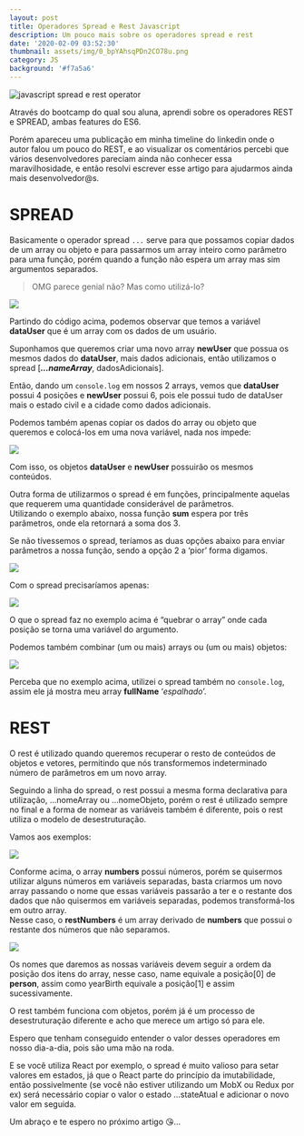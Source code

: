 ```yaml
---
layout: post
title: Operadores Spread e Rest Javascript
description: Um pouco mais sobre os operadores spread e rest
date: '2020-02-09 03:52:30'
thumbnail: assets/img/0_bpYAhsqPDn2CO78u.png
category: JS
background: '#f7a5a6'
---
```

![javascript spread e rest operator](assets/img/0_bpYAhsqPDn2CO78u.png)

Através do bootcamp do qual sou aluna, aprendi sobre os operadores REST e SPREAD, ambas features do ES6.

Porém apareceu uma publicação em minha timeline do linkedin onde o autor falou um pouco do REST, e ao visualizar os comentários percebi que vários desenvolvedores pareciam ainda não conhecer essa maravilhosidade, e então resolvi escrever esse artigo para ajudarmos ainda mais desenvolvedor@s.

# SPREAD

Basicamente o operador spread `...` serve para que possamos copiar dados de um array ou objeto e para passarmos um array inteiro como parâmetro para uma função, porém quando a função não espera um array mas sim argumentos separados.

> OMG parece genial não? Mas como utilizá-lo?

![](assets/img/1_EQ_i83oYjj81VyZDlt9G1A.png)

Partindo do código acima, podemos observar que temos a variável **dataUser** que é um array com os dados de um usuário.

Suponhamos que queremos criar uma novo array **newUser** que possua os mesmos dados do **dataUser**, mais dados adicionais, então utilizamos o spread [***…nameArray***, dadosAdicionais].

Então, dando um `console.log` em nossos 2 arrays, vemos que **dataUser** possui 4 posições e **newUser** possui 6, pois ele possui tudo de dataUser mais o estado civil e a cidade como dados adicionais.

Podemos também apenas copiar os dados do array ou objeto que queremos e colocá-los em uma nova variável, nada nos impede:

![](assets/img/1_m7MTzUcZgBM7ahbXhZVMnQ.png)

Com isso, os objetos **dataUser** e **newUser** possuirão os mesmos conteúdos.

Outra forma de utilizarmos o spread é em funções, principalmente aquelas que requerem uma quantidade considerável de parâmetros.\
Utilizando o exemplo abaixo, nossa função **sum** espera por três parâmetros, onde ela retornará a soma dos 3.

Se não tívessemos o spread, teríamos as duas opções abaixo para enviar parâmetros a nossa função, sendo a opção 2 a ‘pior’ forma digamos.

![](assets/img/1_g5hU573WYJl5gCLaqf7epQ.png)

Com o spread precisaríamos apenas:

![](assets/img/1_pdEGJ8AtvxFhzYVJcBXGsQ.png)

O que o spread faz no exemplo acima é “quebrar o array” onde cada posição se torna uma variável do argumento.

Podemos também combinar (um ou mais) arrays ou (um ou mais) objetos:

![](assets/img/1_QbBux4m49yEFZwPkn2gJMg.png)

Perceba que no exemplo acima, utilizei o spread também no `console.log`, assim ele já mostra meu array **fullName** ‘*espalhado*’.

# REST

O rest é utilizado quando queremos recuperar o resto de conteúdos de objetos e vetores, permitindo que nós transformemos indeterminado número de parâmetros em um novo array.

Seguindo a linha do spread, o rest possui a mesma forma declarativa para utilização, …nomeArray ou …nomeObjeto, porém o rest é utilizado sempre no final e a forma de nomear as variáveis também é diferente, pois o rest utiliza o modelo de desestruturação.

Vamos aos exemplos:

![](assets/img/1_yOOJMxG6QxD3Rkd_tUm3lQ.png)

Conforme acima, o array **numbers** possui números, porém se quisermos utilizar alguns números em variáveis separadas, basta criarmos um novo array passando o nome que essas variáveis passarão a ter e o restante dos dados que não quisermos em variáveis separadas, podemos transformá-los em outro array.\
Nesse caso, o **restNumbers** é um array derivado de **numbers** que possui o restante dos números que não separamos.

![](assets/img/1_t3X5RFnj7hVnYhJg78lQtA.png)

Os nomes que daremos as nossas variáveis devem seguir a ordem da posição dos itens do array, nesse caso, name equivale a posição\[0] de **person**, assim como yearBirth equivale a posição\[1] e assim sucessivamente.

O rest também funciona com objetos, porém já é um processo de desestruturação diferente e acho que merece um artigo só para ele.

Espero que tenham conseguido entender o valor desses operadores em nosso dia-a-dia, pois são uma mão na roda.

E se você utiliza React por exemplo, o spread é muito valioso para setar valores em estados, já que o React parte do princípio da imutabilidade, então possivelmente (se você não estiver utilizando um MobX ou Redux por ex) será necessário copiar o valor o estado …stateAtual e adicionar o novo valor em seguida.

Um abraço e te espero no próximo artigo 😘…
